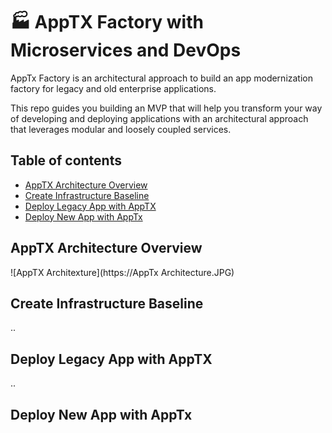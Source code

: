 # :factory: AppTX Factory with Microservices and DevOps

AppTx Factory is an architectural approach to build an app modernization factory for legacy and old enterprise applications. 

This repo guides you building an MVP that will help you transform your way of developing and deploying applications with an architectural approach that leverages modular and loosely coupled services.

## Table of contents
* [AppTX Architecture Overview](#apptx-architecture-overview)
* [Create Infrastructure Baseline](#create-infrastructure-baseline)
* [Deploy Legacy App with AppTX](#deploy-legacy-app-with-apptx)
* [Deploy New App with AppTx](#deploy-new-app-with-apptx)

## AppTX Architecture Overview

![AppTX Architexture](https://AppTx Architecture.JPG)

## Create Infrastructure Baseline

..

## Deploy Legacy App with AppTX

..

## Deploy New App with AppTx
